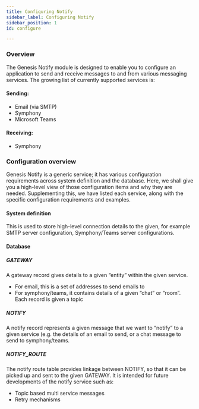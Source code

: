 ```yaml
---
title: Configuring Notify
sidebar_label: Configuring Notify
sidebar_position: 1
id: configure

---
```

### Overview

The Genesis Notify module is designed to enable you to configure an application to send and receive  messages to and from various messaging services.
The growing list of currently supported services is:

#### Sending:

* Email (via SMTP)
* Symphony
* Microsoft Teams

#### Receiving:

* Symphony

### Configuration overview

Genesis Notify is a generic service; it has various configuration requirements across system definition and the database. Here, we shall give you a high-level view of those configuration items and why they are needed. Supplementing this, we have listed each service, along with the specific configuration requirements and examples.

#### System definition

This is used to store high-level connection details to the given, for example SMTP server configuration, Symphony/Teams server configurations.

#### Database

##### GATEWAY

A gateway record gives details to a given “entity” within the given service.

* For email, this is a set of addresses to send emails to
* For symphony/teams, it contains details of a given “chat” or “room”. Each record is given a topic

##### NOTIFY

A notify record represents a given message that we want to “notify” to a given service (e.g. the details of an email to send, or a chat message to send to symphony/teams.

##### NOTIFY_ROUTE

The notify route table provides linkage between NOTIFY, so that it can be picked up and sent to the given GATEWAY. It is intended for future developments of the notify service such as:

* Topic based multi service messages
* Retry mechanisms